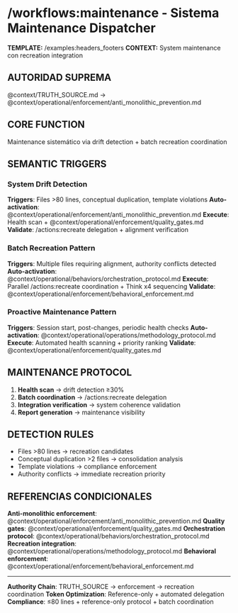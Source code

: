# /workflows:maintenance - Sistema Maintenance Dispatcher

**TEMPLATE:** /examples:headers_footers
**CONTEXT:** System maintenance con recreation integration

## AUTORIDAD SUPREMA
@context/TRUTH_SOURCE.md → @context/operational/enforcement/anti_monolithic_prevention.md

## CORE FUNCTION
Maintenance sistemático via drift detection + batch recreation coordination

## SEMANTIC TRIGGERS

### System Drift Detection
**Triggers**: Files >80 lines, conceptual duplication, template violations
**Auto-activation**: @context/operational/enforcement/anti_monolithic_prevention.md
**Execute**: Health scan + @context/operational/enforcement/quality_gates.md
**Validate**: /actions:recreate delegation + alignment verification

### Batch Recreation Pattern
**Triggers**: Multiple files requiring alignment, authority conflicts detected  
**Auto-activation**: @context/operational/behaviors/orchestration_protocol.md
**Execute**: Parallel /actions:recreate coordination + Think x4 sequencing
**Validate**: @context/operational/enforcement/behavioral_enforcement.md

### Proactive Maintenance Pattern
**Triggers**: Session start, post-changes, periodic health checks
**Auto-activation**: @context/operational/operations/methodology_protocol.md  
**Execute**: Automated health scanning + priority ranking
**Validate**: @context/operational/enforcement/quality_gates.md

## MAINTENANCE PROTOCOL
1. **Health scan** → drift detection ≥30%
2. **Batch coordination** → /actions:recreate delegation
3. **Integration verification** → system coherence validation
4. **Report generation** → maintenance visibility

## DETECTION RULES
- Files >80 lines → recreation candidates
- Conceptual duplication >2 files → consolidation analysis  
- Template violations → compliance enforcement
- Authority conflicts → immediate recreation priority

## REFERENCIAS CONDICIONALES
**Anti-monolithic enforcement**: @context/operational/enforcement/anti_monolithic_prevention.md
**Quality gates**: @context/operational/enforcement/quality_gates.md
**Orchestration protocol**: @context/operational/behaviors/orchestration_protocol.md
**Recreation integration**: @context/operational/operations/methodology_protocol.md
**Behavioral enforcement**: @context/operational/enforcement/behavioral_enforcement.md

---
**Authority Chain**: TRUTH_SOURCE → enforcement → recreation coordination
**Token Optimization**: Reference-only + automated delegation
**Compliance**: ≤80 lines + reference-only protocol + batch coordination
